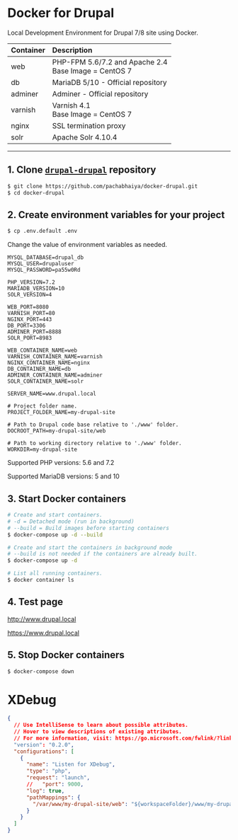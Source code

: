 # Docker for Drupal

Local Development Environment for Drupal 7/8 site using Docker.

| Container | Description                                               |
| :-------- | :-------------------------------------------------------- |
| web       | PHP-FPM 5.6/7.2 and Apache 2.4<br />Base Image = CentOS 7 |
| db        | MariaDB 5/10 - Official repository                        |
| adminer   | Adminer - Official repository                             |
| varnish   | Varnish 4.1<br />Base Image = CentOS 7                    |
| nginx     | SSL termination proxy                                     |
| solr      | Apache Solr 4.10.4                                        |

---

## 1. Clone [`drupal-drupal`](https://github.com/pachabhaiya/docker-drupal) repository

```bash
$ git clone https://github.com/pachabhaiya/docker-drupal.git
$ cd docker-drupal
```

## 2. Create environment variables for your project

```bash
$ cp .env.default .env
```

Change the value of environment variables as needed.

```
MYSQL_DATABASE=drupal_db
MYSQL_USER=drupaluser
MYSQL_PASSWORD=pa55w0Rd

PHP_VERSION=7.2
MARIADB_VERSION=10
SOLR_VERSION=4

WEB_PORT=8080
VARNISH_PORT=80
NGINX_PORT=443
DB_PORT=3306
ADMINER_PORT=8888
SOLR_PORT=8983

WEB_CONTAINER_NAME=web
VARNISH_CONTAINER_NAME=varnish
NGINX_CONTAINER_NAME=nginx
DB_CONTAINER_NAME=db
ADMINER_CONTAINER_NAME=adminer
SOLR_CONTAINER_NAME=solr

SERVER_NAME=www.drupal.local

# Project folder name.
PROJECT_FOLDER_NAME=my-drupal-site

# Path to Drupal code base relative to './www' folder.
DOCROOT_PATH=my-drupal-site/web

# Path to working directory relative to './www' folder.
WORKDIR=my-drupal-site
```

Supported PHP versions: 5.6 and 7.2

Supported MariaDB versions: 5 and 10

## 3. Start Docker containers

```bash
# Create and start containers.
# -d = Detached mode (run in background)
# --build = Build images before starting containers
$ docker-compose up -d --build

# Create and start the containers in background mode
# --build is not needed if the containers are already built.
$ docker-compose up -d

# List all running containers.
$ docker container ls
```

## 4. Test page

http://www.drupal.local

https://www.drupal.local

## 5. Stop Docker containers

```bash
$ docker-compose down
```

# XDebug

```json
{
  // Use IntelliSense to learn about possible attributes.
  // Hover to view descriptions of existing attributes.
  // For more information, visit: https://go.microsoft.com/fwlink/?linkid=830387
  "version": "0.2.0",
  "configurations": [
    {
      "name": "Listen for XDebug",
      "type": "php",
      "request": "launch",
      //   "port": 9000,
      "log": true,
      "pathMappings": {
        "/var/www/my-drupal-site/web": "${workspaceFolder}/www/my-drupal-site/web"
      }
    }
  ]
}
```
